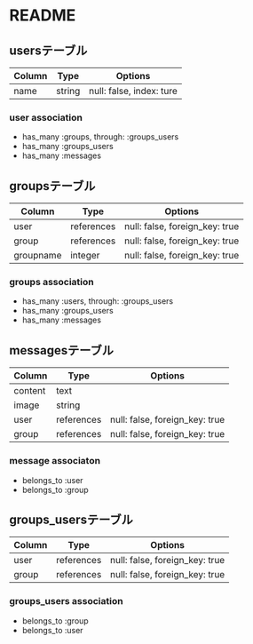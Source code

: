 # README
## usersテーブル

|Column|Type|Options|
|------|----|-------|
|name|string|null: false, index: ture|

### user association
- has_many :groups, through: :groups_users
- has_many :groups_users
- has_many :messages


## groupsテーブル
|Column|Type|Options|
|------|----|-------|
|user|references|null: false, foreign_key: true|
|group|references|null: false, foreign_key: true|
|groupname|integer|null: false, foreign_key: true|

### groups association
- has_many :users, through: :groups_users
- has_many :groups_users
- has_many :messages

## messagesテーブル
|Column|Type|Options|
|------|----|-------|
|content|text||
|image|string||
|user|references|null: false, foreign_key: true|
|group|references|null: false, foreign_key: true|

### message associaton
- belongs_to :user
- belongs_to :group

## groups_usersテーブル

|Column|Type|Options|
|------|----|-------|
|user|references|null: false, foreign_key: true|
|group|references|null: false, foreign_key: true|

### groups_users association
- belongs_to :group
- belongs_to :user


